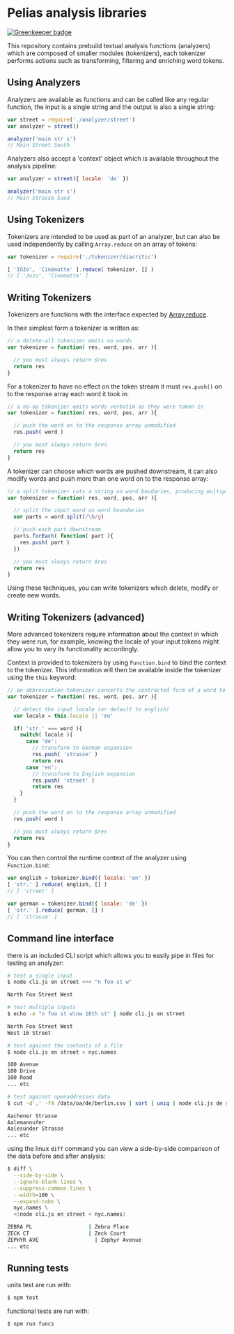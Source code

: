 
# Pelias analysis libraries

[![Greenkeeper badge](https://badges.greenkeeper.io/pelias/analysis.svg)](https://greenkeeper.io/)

This repository contains prebuild textual analysis functions (analyzers) which are composed of smaller modules (tokenizers), each tokenizer performs actions such as transforming, filtering and enriching word tokens.

## Using Analyzers

Analyzers are available as functions and can be called like any regular function, the input is a single string and the output is also a single string:

```javascript
var street = require('./analyzer/street')
var analyzer = street()

analyzer('main str s')
// Main Street South
```

Analyzers also accept a 'context' object which is available throughout the analysis pipeline:

```javascript
var analyzer = street({ locale: 'de' })

analyzer('main str s')
// Main Strasse Sued
```

## Using Tokenizers

Tokenizers are intended to be used as part of an analyzer, but can also be used independently by calling `Array.reduce` on an array of tokens:

```javascript
var tokenizer = require('./tokenizer/diacritic')

[ 'žůžo', 'Cinématte' ].reduce( tokenizer, [] )
// [ 'zuzo', 'Cinematte' ]
```

## Writing Tokenizers

Tokenizers are functions with the interface expected by [Array.reduce](https://developer.mozilla.org/en-US/docs/Web/JavaScript/Reference/Global_Objects/Array/Reduce).

In their simplest form a tokenizer is written as:

```javascript
// a delete-all tokenizer emits no words
var tokenizer = function( res, word, pos, arr ){

  // you must always return $res
  return res
}
```

For a tokenizer to have no effect on the token stream it must `res.push()` on to the response array each word it took in:

```javascript
// a no-op tokenizer emits words verbatim as they were taken in
var tokenizer = function( res, word, pos, arr ){

  // push the word on to the response array unmodified
  res.push( word )

  // you must always return $res
  return res
}
```

A tokenizer can choose which words are pushed downstream, it can also modify words and push more than one word on to the response array:

```javascript
// a split tokenizer cuts a string on word boudaries, producing multiple words
var tokenizer = function( res, word, pos, arr ){

  // split the input word on word boundaries
  var parts = word.split(/\b/g)

  // push each part downstream
  parts.forEach( function( part ){
    res.push( part )
  })

  // you must always return $res
  return res
}
```

Using these techniques, you can write tokenizers which delete, modify or create new words.

## Writing Tokenizers (advanced)

More advanced tokenizers require information about the context in which they were run, for example, knowing the locale of your input tokens might allow you to vary its functionality accordingly.

Context is provided to tokenizers by using `Function.bind` to bind the context to the tokenizer. This information will then be available inside the tokenizer using the `this` keyword:

```javascript
// an abbreviation tokenizer converts the contracted form of a word to its equivalent expanded form
var tokenizer = function( res, word, pos, arr ){

  // detect the input locale (or default to english)
  var locale = this.locale || 'en'

  if( 'str.' === word ){
    switch( locale ){
      case 'de':
        // transform to German expansion
        res.push( 'strasse' )
        return res
      case 'en':
        // transform to English expansion
        res.push( 'street' )
        return res
    }
  }

  // push the word on to the response array unmodified
  res.push( word )

  // you must always return $res
  return res
}
```

You can then control the runtime context of the analyzer using `Function.bind`:

```javascript
var english = tokenizer.bind({ locale: 'en' })
[ 'str.' ].reduce( english, [] )
// [ 'street' ]

var german = tokenizer.bind({ locale: 'de' })
[ 'str.' ].reduce( german, [] )
// [ 'strasse' ]
```


## Command line interface

there is an included CLI script which allows you to easily pipe in files for testing an analyzer:

```bash
# test a single input
$ node cli.js en street <<< "n foo st w"

North Foo Street West

# test multiple inputs
$ echo -e "n foo st w\nw 16th st" | node cli.js en street

North Foo Street West
West 16 Street

# test against the contents of a file
$ node cli.js en street < nyc.names

100 Avenue
100 Drive
100 Road
... etc

# test against openaddresses data
$ cut -d',' -f4 /data/oa/de/berlin.csv | sort | uniq | node cli.js de street

Aachener Strasse
Aalemannufer
Aalesunder Strasse
... etc
```

using the linux `diff` command you can view a side-by-side comparison of the data before and after analysis:

```bash
$ diff \
  --side-by-side \
  --ignore-blank-lines \
  --suppress-common-lines \
  --width=100 \
  --expand-tabs \
  nyc.names \
  <(node cli.js en street < nyc.names)

ZEBRA PL                  | Zebra Place
ZECK CT                   | Zeck Court
ZEPHYR AVE                  | Zephyr Avenue
... etc
```

## Running tests

units test are run with:

```bash
$ npm test
```

functional tests are run with:

```bash
$ npm run funcs
```
